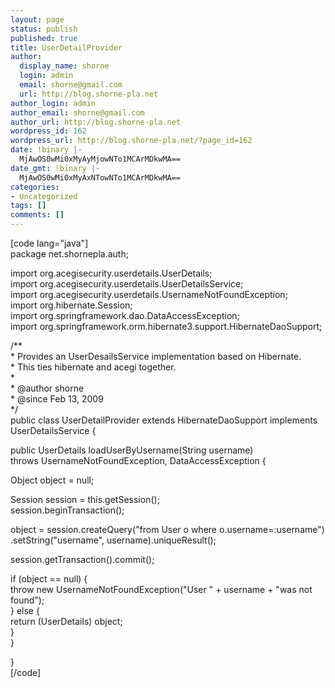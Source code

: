 ```yaml
---
layout: page
status: publish
published: true
title: UserDetailProvider
author:
  display_name: shorne
  login: admin
  email: shorne@gmail.com
  url: http://blog.shorne-pla.net
author_login: admin
author_email: shorne@gmail.com
author_url: http://blog.shorne-pla.net
wordpress_id: 162
wordpress_url: http://blog.shorne-pla.net/?page_id=162
date: !binary |-
  MjAwOS0wMi0xMyAyMjowNTo1MCArMDkwMA==
date_gmt: !binary |-
  MjAwOS0wMi0xMyAxNTowNTo1MCArMDkwMA==
categories:
- Uncategorized
tags: []
comments: []
---
```

<p>[code lang="java"]<br />
package net.shornepla.auth;</p>
<p>import org.acegisecurity.userdetails.UserDetails;<br />
import org.acegisecurity.userdetails.UserDetailsService;<br />
import org.acegisecurity.userdetails.UsernameNotFoundException;<br />
import org.hibernate.Session;<br />
import org.springframework.dao.DataAccessException;<br />
import org.springframework.orm.hibernate3.support.HibernateDaoSupport;</p>
<p>/**<br />
 * Provides an UserDesailsService implementation based on Hibernate.<br />
 * This ties hibernate and acegi together.<br />
 *<br />
 * @author shorne<br />
 * @since Feb 13, 2009<br />
 */<br />
public class UserDetailProvider extends HibernateDaoSupport implements UserDetailsService {</p>
<p>    public UserDetails loadUserByUsername(String username)<br />
            throws UsernameNotFoundException, DataAccessException {</p>
<p>        Object object = null;</p>
<p>        Session session = this.getSession();<br />
        session.beginTransaction();</p>
<p>        object = session.createQuery("from User o where o.username=:username")<br />
                 .setString("username", username).uniqueResult();</p>
<p>        session.getTransaction().commit();</p>
<p>        if (object == null) {<br />
            throw new UsernameNotFoundException("User " + username + "was not found");<br />
        } else {<br />
            return (UserDetails) object;<br />
        }<br />
    }</p>
<p>}<br />
[/code]</p>

